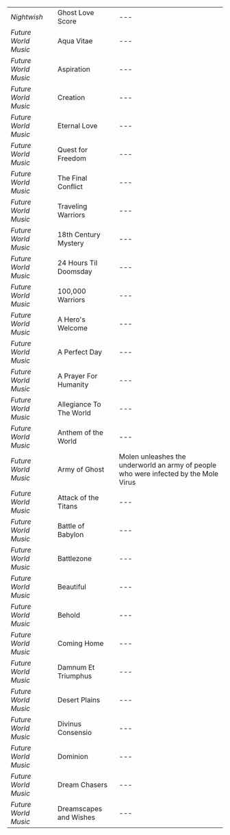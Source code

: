 ||||
|---|---|---|
*Nightwish* | Ghost Love Score | ---
*Future World Music* | Aqua Vitae | ---
*Future World Music* | Aspiration | ---
*Future World Music* | Creation | ---
*Future World Music* | Eternal Love | ---
*Future World Music* | Quest for Freedom | ---
*Future World Music* | The Final Conflict | ---
*Future World Music* | Traveling Warriors | ---
*Future World Music* | 18th Century Mystery | ---
*Future World Music* | 24 Hours Til Doomsday | ---
*Future World Music* | 100,000 Warriors | ---
*Future World Music* | A Hero's Welcome | ---
*Future World Music* | A Perfect Day | ---
*Future World Music* | A Prayer For Humanity | ---
*Future World Music* | Allegiance To The World | ---
*Future World Music* | Anthem of the World | ---
*Future World Music* | Army of Ghost | Molen unleashes the underworld an army of people who were infected by the Mole Virus
*Future World Music* | Attack of the Titans | ---
*Future World Music* | Battle of Babylon | ---
*Future World Music* | Battlezone | ---
*Future World Music* | Beautiful | ---
*Future World Music* | Behold | ---
*Future World Music* | Coming Home | ---
*Future World Music* | Damnum Et Triumphus | ---
*Future World Music* | Desert Plains | ---
*Future World Music* | Divinus Consensio | ---
*Future World Music* | Dominion | ---
*Future World Music* | Dream Chasers | ---
*Future World Music* | Dreamscapes and Wishes | ---


